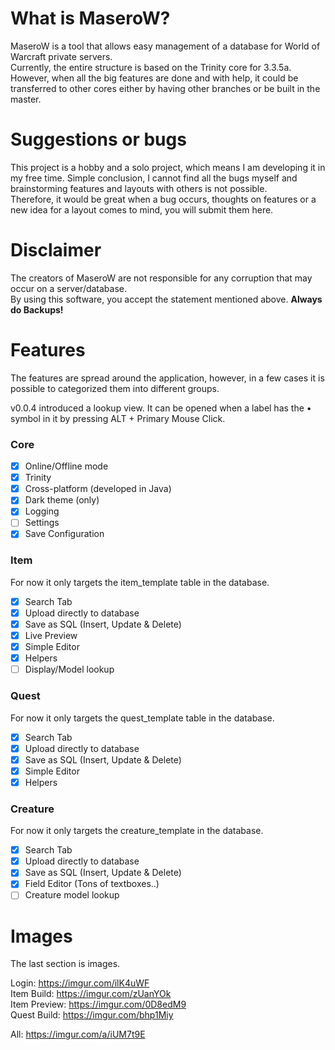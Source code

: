 # What is MaseroW?
MaseroW is a tool that allows easy management of a database for World of Warcraft private servers.  
Currently, the entire structure is based on the Trinity core for 3.3.5a.  
However, when all the big features are done and with help, it could be transferred to other cores either by having other branches or be built in the master.

# Suggestions or bugs
This project is a hobby and a solo project, which means I am developing it in my free time. Simple conclusion, I cannot find all the bugs myself and brainstorming features and layouts with others is not possible.  
Therefore, it would be great when a bug occurs, thoughts on features or a new idea for a layout comes to mind, you will submit them here.

# Disclaimer
The creators of MaseroW are not responsible for any corruption that may occur on a server/database.  
By using this software, you accept the statement mentioned above.
**Always do Backups!**

# Features
The features are spread around the application, however, in a few cases it is possible to categorized them into different groups.  

v0.0.4 introduced a lookup view. It can be opened when a label has the • symbol  in it by pressing ALT + Primary Mouse Click.  

### Core
- [x] Online/Offline mode
- [x] Trinity
- [x] Cross-platform (developed in Java)
- [x] Dark theme (only)
- [x] Logging
- [ ] Settings
- [x] Save Configuration

### Item
For now it only targets the item_template table in the database.

- [x] Search Tab
- [x] Upload directly to database
- [x] Save as SQL (Insert, Update & Delete)
- [x] Live Preview
- [x] Simple Editor
- [x] Helpers
- [ ] Display/Model lookup

### Quest
For now it only targets the quest_template table in the database.

- [x] Search Tab
- [x] Upload directly to database
- [x] Save as SQL (Insert, Update & Delete)
- [x] Simple Editor
- [x] Helpers

### Creature
For now it only targets the creature_template in the database.

- [x] Search Tab
- [x] Upload directly to database
- [x] Save as SQL (Insert, Update & Delete)
- [x] Field Editor (Tons of textboxes..)
- [ ] Creature model lookup

# Images
The last section is images.

Login: https://imgur.com/ilK4uWF  
Item Build: https://imgur.com/zUanYOk  
Item Preview: https://imgur.com/0D8edM9  
Quest Build: https://imgur.com/bhp1Miy  

All: https://imgur.com/a/iUM7t9E
